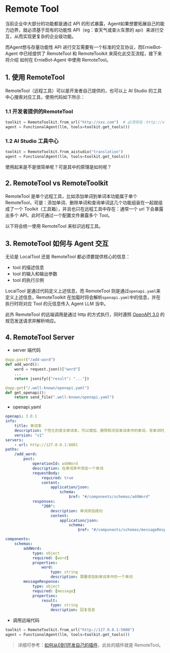 # Remote Tool

当前企业中大部分的功能都是通过 API 的形式暴露，Agent如果想要拓展自己的能力边界，就必须基于现有的功能性 API（eg：查天气或查火车票的 api）来进行交互，从而实现更复杂的企业级功能。

而Agent想与存量功能性 API 进行交互需要有一个标准的交互协议，而ErnieBot-Agent 中已经提供了 RemoteTool 和 RemoteToolkit 来简化此交互流程，接下来将介绍 如何在 ErnieBot-Agent 中使用 RemoteTool。

## 1. 使用 RemoteTool

RemoteTool（远程工具）可以是开发者自己提供的，也可以上 AI Studio 的工具中心搜索对应工具，使用代码如下所示：

### 1.1 开发者提供的RemoteTool

```python
toolkit = RemoteToolkit.from_url("http://xxx.com")  # 必须存在：http://xxx.com/.well-known/openapi.yaml
agent = FunctionalAgent(llm, tools=toolkit.get_tools())
```

### 1.2 AI Studio 工具中心

```python
toolkit = RemoteToolkit.from_aistudio("translation")
agent = FunctionalAgent(llm, tools=toolkit.get_tools())
```

使用起来是不是很简单呢？可是其中的原理是如何呢？

## 2. RemoteTool vs RemoteToolkit

RemoteTool 是单个远程工具，比如添加单词到单词本功能属于单个 RemoteTool，可是：添加单词、删除单词和查询单词这几个功能组装在一起就组成了一个 Toolkit（工具箱），并且也只在远程工具中存在：通常一个 url 下会暴露出多个 API，此时可通过一个配置文件暴露多个 Tool。

以下将会统一使用 RemoteTool 来标识远程工具。

## 3. RemoteTool 如何与 Agent 交互

无论是 LocalTool 还是 RemoteTool 都必须要提供核心的信息：

* tool 的描述信息
* tool 的输入和输出参数
* tool 的执行示例

LocalTool 是通过代码定义上述信息，而 RemoteTool 则是通过`openapi.yaml`来定义上述信息，RemoteToolkit 在加载时将会解析`openapi.yaml`中的信息，并在执行时将对应 Tool 的元信息传入 Agent LLM 当中。

此外 RemoteTool 的远端调用是通过 http 的方式执行，同时遵照 [OpenAPI 3.0](https://swagger.io/specification/) 的规范发送请求并解析响应。

## 4. RemoteTool Server

* server 端代码

```python
@app.post("/add-word")
def add_word():
    word = request.json()["word"]
    ...
    return jsonify({"result": "..."})

@app.get("/.well-known/openapi.yaml")
def get_openapi():
    return send_file(".well-known/openapi.yaml")
```

* openapi.yaml

```yaml
openapi: 3.0.1
info:
    title: 单词本
    description: 个性化的英文单词本，可以增加、删除和浏览单词本中的单词，背单词时从已有单词本中随机抽取单词生成句子或者段落。
    version: "v1"
servers:
    - url: http://127.0.0.1:8081
paths:
    /add_word:
        post:
            operationId: addWord
            description: 在单词本中添加一个单词
            requestBody:
                required: true
                content:
                    application/json:
                        schema:
                            $ref: "#/components/schemas/addWord"
            responses:
                "200":
                    description: 单词添加成功
                    content:
                        application/json:
                            schema:
                                $ref: "#/components/schemas/messageResponse"

components:
    schemas:
        addWord:
            type: object
            required: [word]
            properties:
                word:
                    type: string
                    description: 需要添加到单词本中的一个单词
        messageResponse:
            type: object
            required: [message]
            properties:
                result:
                    type: string
                    description: 回复信息
```

* 调用远端代码

```python
toolkit = RemoteToolkit.from_url("http://127.0.0.1:5000")
agent = FunctionalAgent(llm, tools=toolkit.get_tools())
```

> 详细可参考：[如何从0到1开发自己的插件](https://yiyan.baidu.com/developer/doc#5llaiqbti)，此处的插件就是 RemoteTool。

